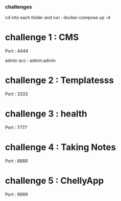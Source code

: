 ### challenges

cd into each folder and run : docker-compose up -d 

# challenge 1 : CMS
Port : 4444

admin acc : admin:admin

# challenge 2 : Templatesss
Port : 3333

# challenge 3 : health
Port : 7777

# challenge 4 : Taking Notes
Port : 8888

# challenge 5 : ChellyApp
Port : 9999
